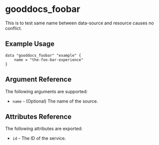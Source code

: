 # gooddocs_foobar

This is to test same name between data-source and resource causes no conflict.

## Example Usage

```hcl
data "gooddocs_foobar" "example" {
	name = "the-foo-bar-experience"
}
```

## Argument Reference
The following arguments are supported:

* `name` - (Optional) The name of the source.

## Attributes Reference
The following attributes are exported:

* `id` - The ID of the service.
